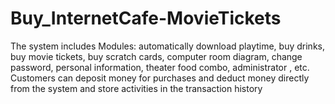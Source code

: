 # Buy_InternetCafe-MovieTickets
The system includes Modules: automatically download playtime, buy drinks, buy movie tickets, buy scratch cards, computer room diagram, change password, personal information, theater food combo, administrator , etc. Customers can deposit money for purchases and deduct money directly from the system and store activities in the transaction history
